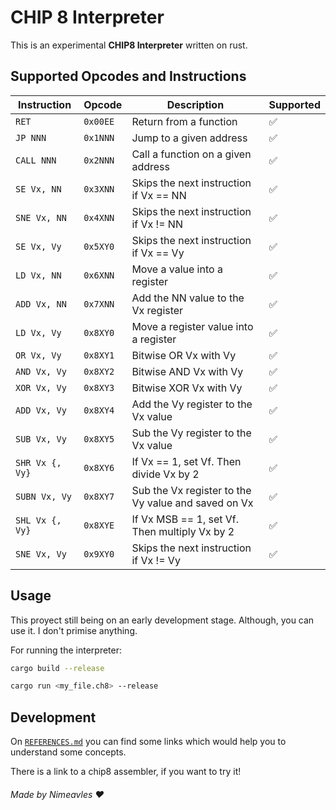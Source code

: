 # CHIP 8 Interpreter

This is an experimental **CHIP8 Interpreter** written on rust.

## Supported Opcodes and Instructions

| Instruction           | Opcode     | Description                                         | Supported
| --------------------- | ---------- | --------------------------------------------------- | --------------------
| `RET`                 | `0x00EE`   | Return from a function                              | :white_check_mark:
| `JP NNN`              | `0x1NNN`   | Jump to a given address                             | :white_check_mark:
| `CALL NNN`            | `0x2NNN`   | Call a function on a given address                  | :white_check_mark:
| `SE Vx, NN`           | `0x3XNN`   | Skips the next instruction if Vx == NN              | :white_check_mark:
| `SNE Vx, NN`          | `0x4XNN`   | Skips the next instruction if Vx != NN              | :white_check_mark:
| `SE Vx, Vy`           | `0x5XY0`   | Skips the next instruction if Vx == Vy              | :white_check_mark:
| `LD Vx, NN`           | `0x6XNN`   | Move a value into a register                        | :white_check_mark:
| `ADD Vx, NN`          | `0x7XNN`   | Add the NN value to the Vx register                 | :white_check_mark:
| `LD Vx, Vy`           | `0x8XY0`   | Move a register value into a register               | :white_check_mark: 
| `OR Vx, Vy`           | `0x8XY1`   | Bitwise OR Vx with Vy                               | :white_check_mark:
| `AND Vx, Vy`          | `0x8XY2`   | Bitwise AND Vx with Vy                              | :white_check_mark:
| `XOR Vx, Vy`          | `0x8XY3`   | Bitwise XOR Vx with Vy                              | :white_check_mark:
| `ADD Vx, Vy`          | `0x8XY4`   | Add the Vy register to the Vx value                 | :white_check_mark:
| `SUB Vx, Vy`          | `0x8XY5`   | Sub the Vy register to the Vx value                 | :white_check_mark:
| `SHR Vx {, Vy}`       | `0x8XY6`   | If Vx == 1, set Vf. Then divide Vx by 2             | :white_check_mark:
| `SUBN Vx, Vy`         | `0x8XY7`   | Sub the Vx register to the Vy value and saved on Vx | :white_check_mark:
| `SHL Vx {, Vy}`       | `0x8XYE`   | If Vx MSB == 1, set Vf. Then multiply Vx by 2       | :white_check_mark:
| `SNE Vx, Vy`          | `0x9XY0`   | Skips the next instruction if Vx != Vy              | :white_check_mark:

## Usage

This proyect still being on an early development stage. Although, you can use it. I don't primise anything.

For running the interpreter:

```sh
cargo build --release

cargo run <my_file.ch8> --release
```

## Development

On [`REFERENCES.md`](./REFERENCES.md) you can find some links which would help you to understand some concepts.

There is a link to a chip8 assembler, if you want to try it!

###### Made by Nimeavles :heart: